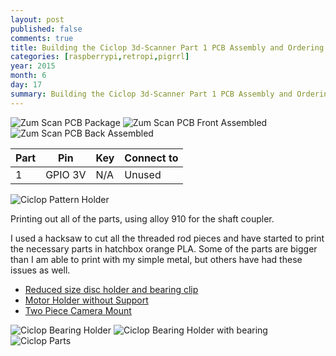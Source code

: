```yaml
---
layout: post
published: false
comments: true
title: Building the Ciclop 3d-Scanner Part 1 PCB Assembly and Ordering Parts
categories: [raspberrypi,retropi,pigrrl]
year: 2015
month: 6
day: 17
summary: Building the Ciclop 3d-Scanner Part 1 PCB Assembly and Ordering Parts
---
```


<img alt="Zum Scan PCB Package" src="http://garthvh.com/assets/img/ciclop/zum_scan_1.jpg" class="img-responsive img-rounded" />
<img alt="Zum Scan PCB Front Assembled" src="http://garthvh.com/assets/img/ciclop/zum_scan_2.jpg" class="img-responsive img-rounded" />
<img alt="Zum Scan PCB Back Assembled" src="http://garthvh.com/assets/img/ciclop/zum_scan_3.jpg" class="img-responsive img-rounded" />
<div class="table-responsive">
  <table class="table">
    <thead>
      <tr>
        <th>Part</th>
        <th>Pin</th>
        <th>Key</th>
        <th>Connect to</th>
      </tr>
    </thead>
    <tbody>
      <tr>
        <td>1</td>
        <td>GPIO 3V</td>
        <td>N/A</td>
        <td>Unused</td>
      </tr>
    </tbody>
  </table>
</div>
<img alt="Ciclop Pattern Holder" src="http://garthvh.com/assets/img/ciclop/ciclop_pattern_holder.jpg" class="img-responsive img-rounded" />

Printing out all of the parts, using alloy 910 for the shaft coupler.

I used a hacksaw to cut all the threaded rod pieces and have started to print the necessary parts in hatchbox orange PLA.  Some of the parts are bigger than I am able to print with my simple metal, but others have had these issues as well.

+ [Reduced size disc holder and bearing clip](http://www.thingiverse.com/thing:736815)
+ [Motor Holder without Support]()
+ [Two Piece Camera Mount](http://www.thingiverse.com/thing:818433)

<img alt="Ciclop Bearing Holder" src="http://garthvh.com/assets/img/ciclop/ciclop_bearing_holder.jpg" class="img-responsive img-rounded" />

<img alt="Ciclop Bearing Holder with bearing" src="http://garthvh.com/assets/img/ciclop/ciclop_bearing.jpg" class="img-responsive img-rounded" />

<img alt="Ciclop Parts" src="http://garthvh.com/assets/img/ciclop/ciclop_parts_1.jpg" class="img-responsive img-rounded" />
